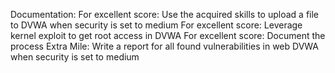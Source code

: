 Documentation:
For excellent score: Use the acquired skills to upload a file to DVWA when security is set to medium
For excellent score: Leverage kernel exploit to get root access in DVWA
For excellent score: Document the process
Extra Mile: Write a report for all found vulnerabilities in web DVWA when security is set to medium
